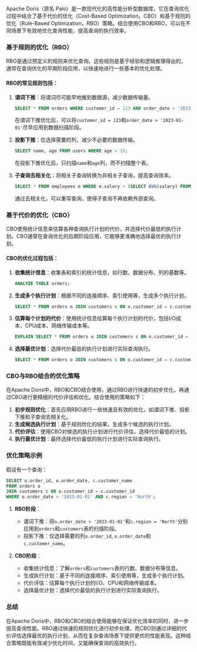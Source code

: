 Apache Doris（原名 Palo）是一款现代化的高性能分析型数据库，它在查询优化过程中结合了基于代价的优化（Cost-Based Optimization，CBO）和基于规则的优化（Rule-Based Optimization，RBO）策略。结合使用CBO和RBO，可以在不同场景下有效地优化查询性能，提高查询的执行效率。

### 基于规则的优化（RBO）

RBO是通过预定义的规则来优化查询。这些规则是基于经验和逻辑推理得出的，通常在查询优化的早期阶段应用，以快速地进行一些基本的优化处理。

#### RBO的常见规则包括：

1. **谓词下推**：将谓词尽可能早地推到数据源，减少数据传输量。
   ```sql
   SELECT * FROM orders WHERE customer_id = 123 AND order_date > '2023-01-01';
   ```
   在谓词下推优化后，可以将`customer_id = 123`和`order_date > '2023-01-01'`尽早应用到数据扫描阶段。

2. **投影下推**：仅选择需要的列，减少不必要的数据传输。
   ```sql
   SELECT name, age FROM users WHERE age > 18;
   ```
   在投影下推优化后，只扫描`name`和`age`列，而不扫描整个表。

3. **子查询去相关化**：将相关子查询转换为非相关子查询，提高查询效率。
   ```sql
   SELECT * FROM employees e WHERE e.salary > (SELECT AVG(salary) FROM employees WHERE department_id = e.department_id);
   ```
   通过去相关化，可以重写查询，使得子查询不再依赖外部查询。

### 基于代价的优化（CBO）

CBO使用统计信息来估算各种查询执行计划的代价，并选择代价最低的执行计划。CBO通常在查询优化的后期阶段应用，它能够更准确地选择最优的执行计划。

#### CBO的优化过程包括：

1. **收集统计信息**：收集表和索引的统计信息，如行数、数据分布、列的基数等。
   ```sql
   ANALYZE TABLE orders;
   ```

2. **生成多个执行计划**：根据不同的连接顺序、索引使用等，生成多个执行计划。
   ```sql
   SELECT * FROM orders o JOIN customers c ON o.customer_id = c.customer_id WHERE c.region = 'North';
   ```

3. **估算每个计划的代价**：使用统计信息估算每个执行计划的代价，包括I/O成本、CPU成本、网络传输成本等。
   ```sql
   EXPLAIN SELECT * FROM orders o JOIN customers c ON o.customer_id = c.customer_id WHERE c.region = 'North';
   ```

4. **选择最优计划**：选择代价最低的执行计划进行实际查询执行。
   ```sql
   SELECT * FROM orders o JOIN customers c ON o.customer_id = c.customer_id WHERE c.region = 'North';
   ```

### CBO与RBO结合的优化策略

在Apache Doris中，RBO和CBO结合使用，通过RBO进行快速的初步优化，再通过CBO进行更精细的代价评估和优化。结合使用的策略如下：

1. **初步规则优化**：首先应用RBO进行一些快速且有效的优化，如谓词下推、投影下推和子查询去相关化。
2. **生成候选执行计划**：基于规则优化的结果，生成多个候选的执行计划。
3. **代价评估**：使用CBO对候选的执行计划进行代价评估，选择代价最低的计划。
4. **执行最优计划**：最终选择代价最低的执行计划进行实际查询执行。

### 优化策略示例

假设有一个查询：

```sql
SELECT o.order_id, o.order_date, c.customer_name
FROM orders o
JOIN customers c ON o.customer_id = c.customer_id
WHERE o.order_date > '2023-01-01' AND c.region = 'North';
```

1. **RBO阶段**：
   - 谓词下推：将`o.order_date > '2023-01-01'`和`c.region = 'North'`分别应用到`orders`和`customers`表的扫描阶段。
   - 投影下推：仅选择需要的列`o.order_id`, `o.order_date`和`c.customer_name`。

2. **CBO阶段**：
   - 收集统计信息：了解`orders`和`customers`表的行数、数据分布等信息。
   - 生成执行计划：基于不同的连接顺序、索引使用等，生成多个执行计划。
   - 代价评估：估算每个执行计划的I/O、CPU和网络传输成本。
   - 选择最优计划：选择代价最低的执行计划进行实际查询执行。

### 总结

在Apache Doris中，RBO和CBO的结合使用能够在保证优化效率的同时，进一步提高查询性能。RBO通过快速的规则优化进行初步处理，而CBO则通过详细的代价评估选择最优的执行计划，从而在复杂查询场景下提供更优的性能表现。这种结合策略既能有效减少优化时间，又能确保查询的高效执行。